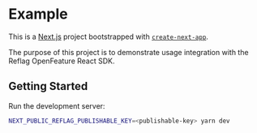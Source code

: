 # Example

This is a [Next.js](https://nextjs.org/) project bootstrapped with [`create-next-app`](https://github.com/vercel/next.js/tree/canary/packages/create-next-app).

The purpose of this project is to demonstrate usage integration with the Reflag OpenFeature React SDK.

## Getting Started

Run the development server:

```bash
NEXT_PUBLIC_REFLAG_PUBLISHABLE_KEY=<publishable-key> yarn dev
```
